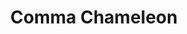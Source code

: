 ---
title: Comma Chameleon
site: http://comma-chameleon.io/
code: https://github.com/theodi/comma-chameleon
blurb: 
---